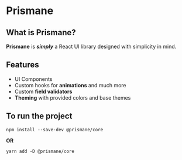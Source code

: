 # Prismane

## What is Prismane?

**Prismane** is **_simply_** a React UI library designed with simplicity in mind.

## Features

- UI Components
- Custom hooks for **animations** and much more
- Custom **field validators**
- **Theming** with provided colors and base themes

## To run the project

`npm install --save-dev @prismane/core`

**OR**

`yarn add -D @prismane/core`

